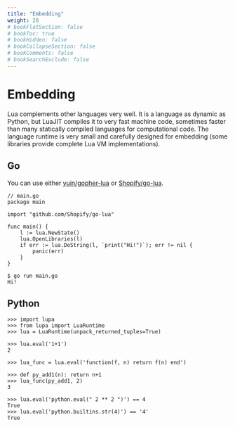 ```yaml
---
title: "Embedding"
weight: 28
# bookFlatSection: false
# bookToc: true
# bookHidden: false
# bookCollapseSection: false
# bookComments: false
# bookSearchExclude: false
---
```


# Embedding

Lua complements other languages very well. It is a language as dynamic as Python, but LuaJIT compiles it to very fast machine code, sometimes faster than many statically compiled languages for computational code. The language runtime is very small and carefully designed for embedding (some libraries provide complete Lua VM implementations).

## Go

You can use either [yuin/gopher-lua](https://github.com/yuin/gopher-lua) or [Shopify/go-lua](https://github.com/Shopify/go-lua).

```
// main.go
package main

import "github.com/Shopify/go-lua"

func main() {
	l := lua.NewState()
	lua.OpenLibraries(l)
	if err := lua.DoString(l, `print("Hi!")`); err != nil {
		panic(err)
	}
}
```

```
$ go run main.go
Hi!
```

## Python

```
>>> import lupa
>>> from lupa import LuaRuntime
>>> lua = LuaRuntime(unpack_returned_tuples=True)

>>> lua.eval('1+1')
2

>>> lua_func = lua.eval('function(f, n) return f(n) end')

>>> def py_add1(n): return n+1
>>> lua_func(py_add1, 2)
3

>>> lua.eval('python.eval(" 2 ** 2 ")') == 4
True
>>> lua.eval('python.builtins.str(4)') == '4'
True
```
